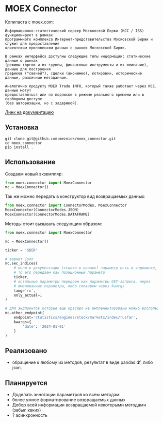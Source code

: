 # MOEX Connector
Копипаста с moex.com:
```
Информационно-статистический сервер Московской Биржи (ИСС / ISS) функционирует в рамках 
программного комплекса Интернет-представительства Московской Биржи и служит для предоставления 
клиентским приложениям данных с рынков Московской Биржи.

В рамках интерфейса доступны следующие типы информации: статические данные о рынках 
(режимы торгов и их группы, финансовые инструменты и их описание), данные для построения 
графиков ("свечей"), сделки (анонимно), котировки, исторические данные, различные метаданные.

Аналогично продукту MOEX Trade INFO, который также работает через ИСС, данные могут 
предоставляться или по подписке в режиме реального времени или в свободном доступе 
(без авторизации, но с задержкой).
```
[Линк на документацию](https://iss.moex.com/iss/reference/)

## Установка
```shell
git clone git@github.com:meznick/moex_connector.git
cd moex_connector
pip install .
``` 

## Использование
Создаем новый экземпляр:
```python
from moex.connector import MoexConnector
mc = MoexConnector()
```
Так же можно передать в конструктор вид возвращаемых данных:
```python
from moex.connector import ConnectorModes, MoexConnector
MoexConnector(ConnectorModes.JSON)
MoexConnector(ConnectorModes.DATAFRAME)
```
Методы стоит вызывать следующим образом:
```python
from moex.connector import MoexConnector

mc = MoexConnector()

ticker = 'SBER'

# вернет json
mc.sec_indices(
    # если в документации (ссылка в начале) параметр есть в эндпоинте,
    # то его передаем как позиционный параметр
    ticker,
    # остальные параметры передаем как параметры GET-запроса, через
    # именованные параметры, либо словарем через kwargs
    lang='ru',
    only_actual=1
)

# для эндпоинтов которые еще красиво не имплементированы можно воспользоваться
mc.other_endpoint(
    endpoint='statistics/engines/stock/markets/index/rusfar',
    kwargs={
        'date': '2024-01-01'
    }
)
```

## Реализовано
- обращение к любому из методов, результат в виде pandas df, либо json.

## Планируется
- Доделать аннотации параметров ко всем методам
- более умное форматирование возвращаемых данных
- Добор всей информации возвращаемой некоторыми методами (забыл каких)
- ? асинхронность
